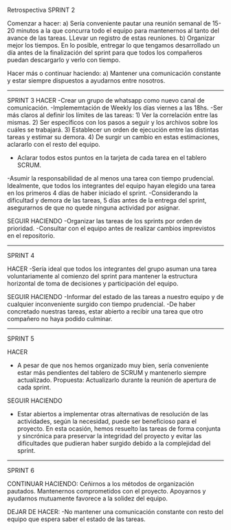 Retrospectiva SPRINT 2

Comenzar a hacer:
 a) Sería conveniente pautar una reunión semanal de 15-20 minutos a la que concurra todo el equipo para mantenernos al tanto del avance de las tareas. 
LLevar un registro de estas reuniones.
 b) Organizar mejor los tiempos. 
En lo posible, entregar lo que tengamos desarrollado un día antes de la finalización del sprint para que todos los compañeros puedan descargarlo y verlo con tiempo.


Hacer más o continuar haciendo:
a) Mantener una comunicación constante y estar siempre dispuestos a ayudarnos entre nosotros.

----------------------------------------------------
SPRINT 3
HACER
-Crear un grupo de whatsapp como nuevo canal de comunicación.
-Implememtación de Weekly los días viernes a las 18hs.
-Ser más claros al definir los límites de las tareas:
	1) Ver la correlación entre las mismas.
	2) Ser específicos con los pasos a seguir y los archivos sobre los cuáles se trabajará.
	3) Establecer un orden de ejecución entre las distintas tareas y estimar su demora.
	4) De surgir un cambio en estas estimaciones, aclararlo con el resto del equipo.

* Aclarar todos estos puntos en la tarjeta de cada tarea en el tablero SCRUM.

-Asumir la responsabilidad de al menos una tarea con tiempo prudencial. Idealmente, que todos los integrantes
del equipo hayan elegido una tarea en los primeros 4 días de haber iniciado el sprint.
-Considerando la dificultad y demora de las tareas, 5 días antes de la entrega del sprint, 
asegurarnos de que no quede ninguna actividad por asignar.


SEGUIR HACIENDO
-Organizar las tareas de los sprints por orden de prioridad.
-Consultar con el equipo antes de realizar cambios imprevistos en el repositorio.

-----------------------------------------------------------------
SPRINT 4

HACER
-Sería ideal que todos los integrantes del grupo asuman una tarea voluntariamente al comienzo del sprint para mantener la estructura horizontal de toma de decisiones y participación del equipo.

SEGUIR HACIENDO
-Informar del estado de las tareas a nuestro equipo y de cualquier inconveniente surgido con tiempo prudencial.
-De haber concretado nuestras tareas, estar abierto a recibir una tarea que otro compañero no haya podido culminar.

------------------------------------------------------------------
SPRINT 5

HACER
- A pesar de que nos hemos organizado muy bien, sería conveniente estar más pendientes del tablero de SCRUM y mantenerlo siempre actualizado.
Propuesta: Actualizarlo durante la reunión de apertura de cada sprint.

SEGUIR HACIENDO
- Estar abiertos a implementar otras alternativas de resolución de las actividades, según la necesidad, puede ser beneficioso para el proyecto. En esta ocasión, hemos resuelto las tareas de forma conjunta y sincrónica para preservar la integridad del proyecto y evitar las dificultades que pudieran haber surgido debido a la complejidad del sprint. 

-------------------------------------------------------------------
SPRINT 6	

CONTINUAR HACIENDO:
Ceñirnos a los métodos de organización pautados.
Mantenernos comprometidos con el proyecto.
Apoyarnos y ayudarnos mutuamente favorece a la solidez del equipo.

DEJAR DE HACER:
-No mantener una comunicación constante con resto del equipo que espera saber el estado de las tareas.
